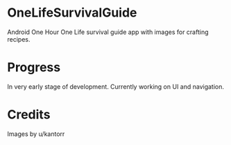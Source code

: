 # OneLifeSurvivalGuide
Android One Hour One Life survival guide app with images for crafting recipes.

# Progress
In very early stage of development. Currently working on UI and navigation.

# Credits
Images by u/kantorr

